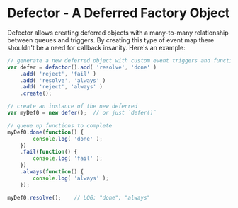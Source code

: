 # Defector - A Deferred Factory Object

Defector allows creating deferred objects with a many-to-many relationship between queues and triggers.
By creating this type of event map there shouldn't be a need for callback insanity.
Here's an example:

```javascript
// generate a new deferred object with custom event triggers and function queues
var defer = defactor().add( 'resolve', 'done' )
	.add( 'reject', 'fail' )
	.add( 'resolve', 'always' )
	.add( 'reject', 'always' )
	.create();

// create an instance of the new deferred
var myDef0 = new defer();  // or just `defer()`

// queue up functions to complete
myDef0.done(function() {
		console.log( 'done' );
	})
	.fail(function() {
		console.log( 'fail' );
	})
	.always(function() {
		console.log( 'always' );
	});

myDef0.resolve();    // LOG: "done"; "always"
```
